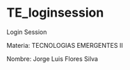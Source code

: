 # TE_loginsession

Login Session

Materia: TECNOLOGIAS EMERGENTES II

Nombre: Jorge Luis Flores Silva
